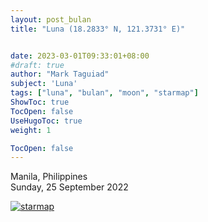 ```yaml
---
layout: post_bulan
title: "Luna (18.2833° N, 121.3731° E)"


date: 2023-03-01T09:33:01+08:00
#draft: true
author: "Mark Taguiad"
subject: 'Luna'
tags: ["luna", "bulan", "moon", "starmap"]
ShowToc: true
TocOpen: false
UseHugoToc: true
weight: 1

TocOpen: false
---
```

  <!-- <script src='https://cdn.jsdelivr.net/gh/mcbtaguiad/web-tagsdev-django@v1.1.2/app/app/static/js/charming.js'></script> -->
  <!-- <script src='http://www.devanswer.com/codes/files/charming@latest.js'></script> -->
  <!-- <script src={{site.baseurl}}/assets/js/index.js defer></script>    -->
  <!-- <link href="https://fonts.googleapis.com/icon?family=Material+Icons" rel="stylesheet"> -->

Manila, Philippines\
Sunday, 25 September 2022

[![starmap]({{site.baseurl}}/assets/img/starmap.png 'starmap')](https://www.imcollectingmoonlight.com/)
<!-- ![Alt text]({{site.baseurl}}/assets/img/starmap.png "starmap") -->
<!-- ![Alt text]({{site.baseurl}}/assets/img/scorpio.webp "scorpio") -->
